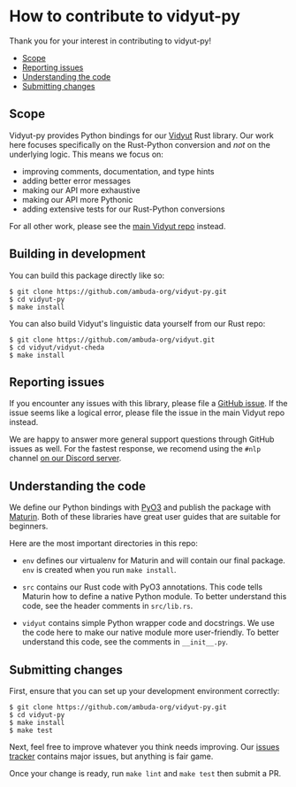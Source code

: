 How to contribute to vidyut-py
==============================

Thank you for your interest in contributing to vidyut-py!

- [Scope](#scope)
- [Reporting issues](#reporting-issues)
- [Understanding the code](#understanding-the-code)
- [Submitting changes](#reporting-issues)


Scope
-----

Vidyut-py provides Python bindings for our [Vidyut][vidyut-rs] Rust library.
Our work here focuses specifically on the Rust-Python conversion and *not* on
the underlying logic. This means we focus on:

- improving comments, documentation, and type hints
- adding better error messages
- making our API more exhaustive
- making our API more Pythonic
- adding extensive tests for our Rust-Python conversions

For all other work, please see the [main Vidyut repo][vidyut-rs] instead.

[vidyut-rs]: https://github.com/ambuda-org/vidyut.git


Building in development
-----------------------

You can build this package directly like so:

    $ git clone https://github.com/ambuda-org/vidyut-py.git
    $ cd vidyut-py
    $ make install

You can also build Vidyut's linguistic data yourself from our Rust repo:

    $ git clone https://github.com/ambuda-org/vidyut.git
    $ cd vidyut/vidyut-cheda
    $ make install


Reporting issues
----------------

If you encounter any issues with this library, please file a [GitHub
issue][issues]. If the issue seems like a logical error, please file the issue
in the main Vidyut repo instead.

We are happy to answer more general support questions through GitHub issues as
well. For the fastest response, we recomend using the `#nlp` channel [on our
Discord server][discord].

[discord]: https://discord.gg/7rGdTyWY7Z
[issues]: https://github.com/ambuda-org/vidyut-py/issues


Understanding the code
----------------------

We define our Python bindings with [PyO3](https://pyo3.rs) and publish
the package with [Maturin](https://www.maturin.rs). Both of these libraries
have great user guides that are suitable for beginners.

Here are the most important directories in this repo:

- `env` defines our virtualenv for Maturin and will contain our final package.
  `env` is created when you run `make install`.

- `src` contains our Rust code with PyO3 annotations. This code tells Maturin
  how to define a native Python module. To better understand this code, see the
  header comments in `src/lib.rs`.

- `vidyut` contains simple Python wrapper code and docstrings. We use the code
  here to make our native module more user-friendly. To better understand this
  code, see the comments in `__init__.py`.


Submitting changes
------------------

First, ensure that you can set up your development environment correctly:

```shell
$ git clone https://github.com/ambuda-org/vidyut-py.git
$ cd vidyut-py
$ make install
$ make test
```

Next, feel free to improve whatever you think needs improving. Our [issues
tracker][issues] contains major issues, but anything is fair game.

Once your change is ready, run `make lint` and `make test` then submit a PR.

[issues]: https://github.com/ambuda-org/vidyut-py/issues
